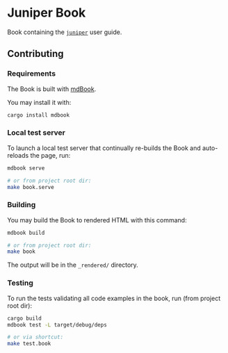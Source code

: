Juniper Book
============

Book containing the [`juniper`](https://docs.rs/juniper) user guide.




## Contributing


### Requirements

The Book is built with [mdBook](https://github.com/rust-lang/mdBook).

You may install it with:
```bash
cargo install mdbook
```


### Local test server

To launch a local test server that continually re-builds the Book and auto-reloads the page, run:
```bash
mdbook serve

# or from project root dir:
make book.serve
```


### Building

You may build the Book to rendered HTML with this command:
```bash
mdbook build

# or from project root dir:
make book
```

The output will be in the `_rendered/` directory.


### Testing

To run the tests validating all code examples in the book, run (from project root dir):
```bash
cargo build
mdbook test -L target/debug/deps

# or via shortcut:
make test.book
```
